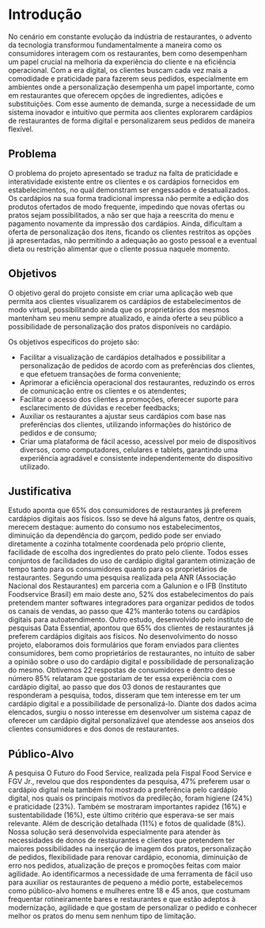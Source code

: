 # Introdução

No cenário em constante evolução da indústria de restaurantes, o advento da tecnologia transformou fundamentalmente a maneira como os consumidores interagem com os restaurantes, bem como desempenham um papel crucial na melhoria da experiência do cliente e na eficiência operacional. 
Com a era digital, os clientes buscam cada vez mais a comodidade e praticidade para fazerem seus pedidos, especialmente em ambientes onde a personalização desempenha um papel importante, como em restaurantes que oferecem opções de ingredientes, adições e substituições. Com esse aumento de demanda, surge a necessidade de um sistema inovador e intuitivo que permita aos clientes explorarem cardápios de restaurantes de forma digital e personalizarem seus pedidos de maneira flexível.


## Problema

O problema do projeto apresentado se traduz na falta de praticidade e interatividade existente entre os clientes e os cardápios fornecidos em estabelecimentos, no qual demonstram ser engessados e desatualizados. Os cardápios na sua forma tradicional impressa não permite a edição dos produtos ofertados de modo frequente, impedindo que novas ofertas ou pratos sejam possibilitados, a não ser que haja a reescrita do menu e pagamento novamente da impressão dos cardápios. Ainda, dificultam a oferta de personalização dos itens, ficando os clientes restritos as opções já apresentadas, não permitindo a adequação ao gosto pessoal e a eventual dieta ou restrição alimentar que o cliente possua naquele momento.

## Objetivos

O objetivo geral do projeto consiste em criar uma aplicação web que permita aos clientes visualizarem os cardápios de estabelecimentos de modo virtual, possibilitando ainda que os proprietários dos mesmos mantenham seu menu sempre atualizado, e ainda oferte a seu público a possibilidade de personalização dos pratos disponíveis no cardápio.

Os objetivos específicos do projeto são:
 
- Facilitar a visualização de cardápios detalhados e possibilitar a personalização de pedidos de acordo com as preferências dos clientes, e que efetuem transações de forma conveniente; 
- Aprimorar a eficiência operacional dos restaurantes, reduzindo os erros de comunicação entre os clientes e os atendentes; 
- Facilitar o acesso dos clientes a promoções, oferecer suporte para esclarecimento de dúvidas e receber feedbacks;
- Auxiliar os restaurantes a ajustar seus cardápios com base nas preferências dos clientes, utilizando informações do histórico de pedidos e de consumo;
- Criar uma plataforma de fácil acesso, acessível por meio de dispositivos diversos, como computadores, celulares e tablets, garantindo uma experiência agradável e consistente independentemente do dispositivo utilizado.


## Justificativa

Estudo aponta que 65% dos consumidores de restaurantes já preferem cardápios digitais aos físicos. Isso se deve há alguns fatos, dentre os quais, merecem destaque: aumento do consumo nos estabelecimentos, diminuição da dependência do garçom, pedido pode ser enviado diretamente a cozinha totalmente coordenada pelo próprio cliente, facilidade de escolha dos ingredientes do prato pelo cliente. Todos esses conjuntos de facilidades do uso de cardápio digital garantem otimização de tempo tanto para os consumidores quanto para os proprietários de restaurantes.
Segundo uma pesquisa realizada pela ANR (Associação Nacional dos Restaurantes) em parceria com a Galunion e o IFB (Instituto Foodservice Brasil) em maio deste ano, 52% dos estabelecimentos do país pretendem manter softwares integradores para organizar pedidos de todos os canais de vendas, ao passo que 42% manterão totens ou cardápios digitais para autoatendimento. Outro estudo, desenvolvido pelo instituto de pesquisas Data Essential, apontou que 65% dos clientes de restaurantes já preferem cardápios digitais aos físicos.
No desenvolvimento do nosso projeto, elaboramos dois formulários que foram enviados para clientes consumidores, bem como proprietários de restaurantes, no intuito de saber a opinião sobre o uso do cardápio digital e possibilidade de personalização do mesmo. Obtivemos 22 respostas de consumidores e dentro desse número 85% relataram que gostariam de ter essa experiência com o cardápio digital, ao passo que dos 03 donos de restaurantes que responderam a pesquisa, todos, disseram que tem interesse em ter um cardápio digital e a possibilidade de personalizá-lo. 
Diante dos dados acima elencados, surgiu o nosso interesse em desenvolver um sistema capaz de oferecer um cardápio digital personalizável que atendesse aos anseios dos clientes consumidores e dos donos de restaurantes.


## Público-Alvo

A pesquisa O Futuro do Food Service, realizada pela Fispal Food Service e FGV Jr., revelou que dos respondentes da pesquisa, 47% preferem usar o cardápio digital nela também foi mostrado a preferência pelo cardápio digital, nos quais os principais motivos da predileção, foram higiene (24%) e praticidade (23%). Também se mostraram importantes rapidez (16%) e sustentabilidade (16%), este último critério que esperava-se ser mais relevante. Além de descrição detalhada (11%) e fotos de qualidade (8%). Nossa solução será desenvolvida especialmente para atender às necessidades de donos de restaurantes e clientes que pretendem ter maiores possibilidades na inserção de imagem dos pratos, personalização de pedidos, flexibilidade para renovar cardápio, economia, diminuição de erro nos pedidos, atualização de preços e promoções feitas com maior agilidade.
Ao identificarmos a necessidade de uma ferramenta de fácil uso para auxiliar os restaurantes de pequeno a médio porte, estabelecemos como público-alvo homens e mulheres entre 18 e 45 anos, que costumam frequentar rotineiramente bares e restaurantes e que estão adeptos à modernização, agilidade e que gostam de personalizar o pedido e conhecer melhor os pratos do menu sem nenhum tipo de limitação. 

